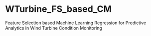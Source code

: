 # WTurbine_FS_based_CM
Feature Selection based Machine Learning Regression for Predictive Analytics in Wind Turbine Condition Monitoring
